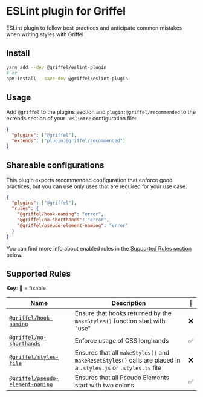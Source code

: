 # ESLint plugin for Griffel

ESLint plugin to follow best practices and anticipate common mistakes when writing styles with Griffel

## Install

```bash
yarn add --dev @griffel/eslint-plugin
# or
npm install --save-dev @griffel/eslint-plugin
```

## Usage

Add `@griffel` to the plugins section and `plugin:@griffel/recommended` to the extends section of your `.eslintrc` configuration file:

```json
{
  "plugins": ["@griffel"],
  "extends": ["plugin:@griffel/recommended"]
}
```

## Shareable configurations

This plugin exports recommended configuration that enforce good practices, but you can use only uses that are required for your use case:

```json
{
  "plugins": ["@griffel"],
  "rules": {
    "@griffel/hook-naming": "error",
    "@griffel/no-shorthands": "error",
    "@griffel/pseudo-element-naming": "error"
  }
}
```

You can find more info about enabled rules in the [Supported Rules section](#supported-rules) below.

## Supported Rules

**Key**: 🔧 = fixable

| Name                                                                     | Description                                                                                                     | 🔧  |
| ------------------------------------------------------------------------ | --------------------------------------------------------------------------------------------------------------- | --- |
| [`@griffel/hook-naming`](./src/rules/hook-naming.md)                     | Ensure that hooks returned by the `makeStyles()` function start with "use"                                      | ❌  |
| [`@griffel/no-shorthands`](./src/rules/no-shorthands.md)                 | Enforce usage of CSS longhands                                                                                  | ✅  |
| [`@griffel/styles-file`](./src/rules/styles-file.md)                     | Ensures that all `makeStyles()` and `makeResetStyles()` calls are placed in a `.styles.js` or `.styles.ts` file | ❌  |
| [`@griffel/pseudo-element-naming`](./src/rules/pseudo-element-naming.md) | Ensures that all Pseudo Elements start with two colons                                                          | ✅  |
